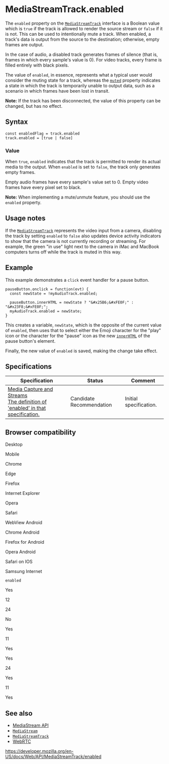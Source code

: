 # MediaStreamTrack.enabled

The `enabled` property on the [`MediaStreamTrack`](../mediastreamtrack) interface is a Boolean value which is `true` if the track is allowed to render the source stream or `false` if it is not. This can be used to intentionally mute a track. When enabled, a track's data is output from the source to the destination; otherwise, empty frames are output.

In the case of audio, a disabled track generates frames of silence (that is, frames in which every sample's value is 0). For video tracks, every frame is filled entirely with black pixels.

The value of `enabled`, in essence, represents what a typical user would consider the muting state for a track, whereas the [`muted`](muted) property indicates a state in which the track is temporarily unable to output data, such as a scenario in which frames have been lost in transit.

**Note:** If the track has been disconnected, the value of this property can be changed, but has no effect.

## Syntax

    const enabledFlag = track.enabled
    track.enabled = [true | false]

### Value

When `true`, `enabled` indicates that the track is permitted to render its actual media to the output. When `enabled` is set to `false`, the track only generates empty frames.

Empty audio frames have every sample's value set to 0. Empty video frames have every pixel set to black.

**Note:** When implementing a mute/unmute feature, you should use the `enabled` property.

## Usage notes

If the [`MediaStreamTrack`](../mediastreamtrack) represents the video input from a camera, disabling the track by setting `enabled` to `false` also updates device activity indicators to show that the camera is not currently recording or streaming. For example, the green "in use" light next to the camera in iMac and MacBook computers turns off while the track is muted in this way.

## Example

This example demonstrates a `click` event handler for a pause button.

    pauseButton.onclick = function(evt) {
      const newState = !myAudioTrack.enabled;

      pauseButton.innerHTML = newState ? "&#x25B6;&#xFE0F;" : "&#x23F8;&#xFE0F;";
      myAudioTrack.enabled = newState;
    }

This creates a variable, `newState`, which is the opposite of the current value of `enabled`, then uses that to select either the Emoji character for the "play" icon or the character for the "pause" icon as the new [`innerHTML`](../element/innerhtml) of the pause button's element.

Finally, the new value of `enabled` is saved, making the change take effect.

## Specifications

<table><thead><tr class="header"><th>Specification</th><th>Status</th><th>Comment</th></tr></thead><tbody><tr class="odd"><td><a href="https://w3c.github.io/mediacapture-main/#dom-mediastreamtrack-enabled">Media Capture and Streams<br />
<span class="small">The definition of 'enabled' in that specification.</span></a></td><td><span class="spec-cr">Candidate Recommendation</span></td><td>Initial specification.</td></tr></tbody></table>

## Browser compatibility

Desktop

Mobile

Chrome

Edge

Firefox

Internet Explorer

Opera

Safari

WebView Android

Chrome Android

Firefox for Android

Opera Android

Safari on IOS

Samsung Internet

`enabled`

Yes

12

24

No

Yes

11

Yes

Yes

24

Yes

11

Yes

## See also

- [MediaStream API](../media_streams_api)
- [`MediaStream`](../mediastream)
- [`MediaStreamTrack`](../mediastreamtrack)
- [WebRTC](../webrtc_api)

<a href="https://developer.mozilla.org/en-US/docs/Web/API/MediaStreamTrack/enabled" class="_attribution-link">https://developer.mozilla.org/en-US/docs/Web/API/MediaStreamTrack/enabled</a>
